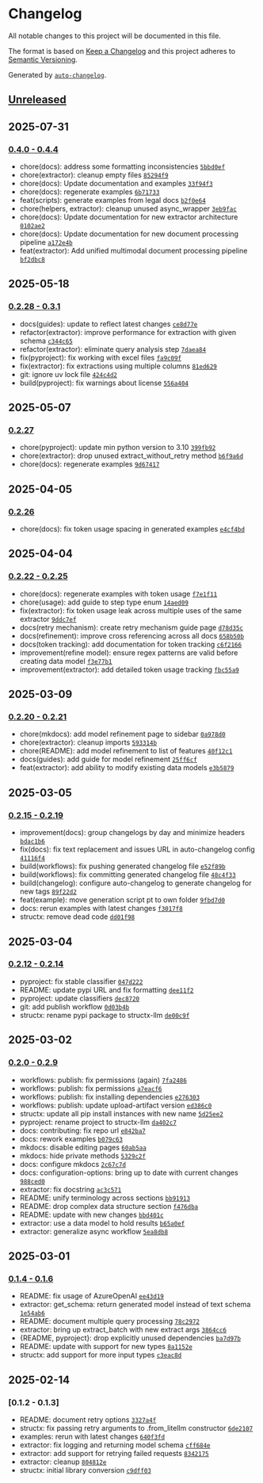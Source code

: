 # Changelog

All notable changes to this project will be documented in this file.

The format is based on [Keep a Changelog](https://keepachangelog.com/en/1.0.0/)
and this project adheres to [Semantic Versioning](https://semver.org/spec/v2.0.0.html).

Generated by [`auto-changelog`](https://github.com/CookPete/auto-changelog).

## [Unreleased](https://github.com/Blacksuan19/structx/compare/0.4.4...HEAD)

## 2025-07-31

### [0.4.0 - 0.4.4](https://github.com/Blacksuan19/structx/compare/0.3.1...0.4.4)

- chore(docs): address some formatting inconsistencies [`5bbd0ef`](https://github.com/Blacksuan19/structx/commit/5bbd0efa869d1f775926a692c9066c4accd6d76d)
- chore(extractor): cleanup empty files [`85294f9`](https://github.com/Blacksuan19/structx/commit/85294f9620aa8d91331d79be01e1cfe562f8643a)
- chore(docs): Update documentation and examples [`33f94f3`](https://github.com/Blacksuan19/structx/commit/33f94f33968f4e951bfff92b38531b5687e6b717)
- chore(docs): regenerate examples [`6b71733`](https://github.com/Blacksuan19/structx/commit/6b71733a6885ce3b6b204b66fad0973ae37e2e97)
- feat(scripts): generate examples from legal docs [`b2f0e64`](https://github.com/Blacksuan19/structx/commit/b2f0e6459471bbfbc8e26d4229b11ca226c8711f)
- chore(helpers, extractor): cleanup unused async_wrapper [`3eb9fac`](https://github.com/Blacksuan19/structx/commit/3eb9fac6a620c68b5664b34bcd2d1340dde02223)
- chore(docs): Update documentation for new extractor architecture [`0102ae2`](https://github.com/Blacksuan19/structx/commit/0102ae2893f7e8d6ff89b41ccc05aa7c439c599d)
- chore(docs): Update documentation for new document processing pipeline [`a172e4b`](https://github.com/Blacksuan19/structx/commit/a172e4b3fcb1db52ae2173c641f4ab3abba286c0)
- feat(extractor): Add unified multimodal document processing pipeline [`bf2dbc8`](https://github.com/Blacksuan19/structx/commit/bf2dbc8631c7dea159f1dc23a21f02a7f7d0396c)

## 2025-05-18

### [0.2.28 - 0.3.1](https://github.com/Blacksuan19/structx/compare/0.2.27...0.3.1)

- docs(guides): update to reflect latest changes [`ce8d77e`](https://github.com/Blacksuan19/structx/commit/ce8d77e0896fd736e1a1955fc1eff5485a4a27c6)
- refactor(extractor): improve performance for extraction with given schema [`c344c65`](https://github.com/Blacksuan19/structx/commit/c344c65b061e1b1a8ccf933dd8bc16341c56075c)
- refactor(extractor): eliminate query analysis step [`7daea84`](https://github.com/Blacksuan19/structx/commit/7daea84871cf90fc4b70f9b908dc6876a5c78508)
- fix(pyproject): fix working with excel files [`fa9c09f`](https://github.com/Blacksuan19/structx/commit/fa9c09fd7b630567b08360e9b08bc1d4faae6387)
- fix(extractor): fix extractions using multiple columns [`81ed629`](https://github.com/Blacksuan19/structx/commit/81ed6291b2cfa40504529ef47f1cfd740b5955e6)
- git: ignore uv lock file [`424c4d2`](https://github.com/Blacksuan19/structx/commit/424c4d2c7fd55454e98124a824b5dbf9c4aa4e96)
- build(pyproject): fix warnings about license [`556a404`](https://github.com/Blacksuan19/structx/commit/556a4047c887cba80f205041b2610da35b8a99b0)

## 2025-05-07

### [0.2.27](https://github.com/Blacksuan19/structx/compare/0.2.26...0.2.27)

- chore(pyproject): update min python version to 3.10 [`399fb92`](https://github.com/Blacksuan19/structx/commit/399fb92ea9a284b59b7a10816dfcb4e903f6cc49)
- chore(extractor): drop unused extract_without_retry method [`b6f9a6d`](https://github.com/Blacksuan19/structx/commit/b6f9a6d479a74744e28b9a69f7a477b5d8a44a42)
- chore(docs): regenerate examples [`9d67417`](https://github.com/Blacksuan19/structx/commit/9d67417c43007c09f785c52e27574ea538c6846d)

## 2025-04-05

### [0.2.26](https://github.com/Blacksuan19/structx/compare/0.2.25...0.2.26)

- chore(docs): fix token usage spacing in generated examples [`e4cf4bd`](https://github.com/Blacksuan19/structx/commit/e4cf4bdea83cf101b32f43b215a2994dc0f1f800)

## 2025-04-04

### [0.2.22 - 0.2.25](https://github.com/Blacksuan19/structx/compare/0.2.21...0.2.25)

- chore(docs): regenerate examples with token usage [`f7e1f11`](https://github.com/Blacksuan19/structx/commit/f7e1f1172477db853b82b234dd662c829a7f2d8d)
- chore(usage): add guide to step type enum [`14aed09`](https://github.com/Blacksuan19/structx/commit/14aed09f50e0ae230f6f94dac7a9a3be882337e0)
- fix(extractor): fix token usage leak across multiple uses of the same extractor [`9ddc7ef`](https://github.com/Blacksuan19/structx/commit/9ddc7efdc0ad4188d8cb9d5ce9a5295ddd4a2cd7)
- docs(retry mechanism): create retry mechanism guide page [`d78d35c`](https://github.com/Blacksuan19/structx/commit/d78d35c26be76e40e1ffd2b2fd6b995cb1d0d54c)
- docs(refinement): improve cross referencing across all docs [`658b50b`](https://github.com/Blacksuan19/structx/commit/658b50b968a9c49352f0943235b0c617ac45fd3e)
- docs(token tracking): add documentation for token tracking [`c6f2166`](https://github.com/Blacksuan19/structx/commit/c6f2166acf69c835908f9d11698422e881ce1111)
- improvement(refine model): ensure regex patterns are valid before creating data model [`f3e77b1`](https://github.com/Blacksuan19/structx/commit/f3e77b16339f61cfdb453d65e55c236f8eb5bb79)
- improvement(extractor): add detailed token usage tracking [`fbc55a9`](https://github.com/Blacksuan19/structx/commit/fbc55a91f17ff005da104db3cc47a4006112dae3)

## 2025-03-09

### [0.2.20 - 0.2.21](https://github.com/Blacksuan19/structx/compare/0.2.19...0.2.21)

- chore(mkdocs): add model refinement page to sidebar [`0a978d0`](https://github.com/Blacksuan19/structx/commit/0a978d059b5e16df2202eec4f2a90039a35d4262)
- chore(extractor): cleanup imports [`593314b`](https://github.com/Blacksuan19/structx/commit/593314b4055c555d96bdbcbc2373cd9b127e48fb)
- chore(README): add model refinement to list of features [`40f12c1`](https://github.com/Blacksuan19/structx/commit/40f12c1759a6529bccad6ba33e7c6e966d9785e3)
- docs(guides): add guide for model refinement [`25ff6cf`](https://github.com/Blacksuan19/structx/commit/25ff6cf0841aeb9459a8c7409b77f976785b6af8)
- feat(extractor): add ability to modify existing data models [`e3b5879`](https://github.com/Blacksuan19/structx/commit/e3b5879b2a72830d1b7b450069823a24a490fdc7)

## 2025-03-05

### [0.2.15 - 0.2.19](https://github.com/Blacksuan19/structx/compare/0.2.14...0.2.19)

- improvement(docs): group changelogs by day and minimize headers [`bdac1b6`](https://github.com/Blacksuan19/structx/commit/bdac1b6bedfb133043e3d356b5bdf664d5dd4e09)
- fix(docs): fix text replacement and issues URL in auto-changelog config [`41116f4`](https://github.com/Blacksuan19/structx/commit/41116f4b664401f8a73cd13748582d2594731d9e)
- build(workflows): fix pushing generated changelog file [`e52f89b`](https://github.com/Blacksuan19/structx/commit/e52f89bec5f7fe16fa31083d51420559c3fa54f6)
- build(workflows): fix committing generated changelog file [`48c4f33`](https://github.com/Blacksuan19/structx/commit/48c4f33918dd6a4247cf3aef2baa9bde82f9d27e)
- build(changelog): configure auto-changelog to generate changelog for new tags [`89f22d2`](https://github.com/Blacksuan19/structx/commit/89f22d2cd382c90ce39d437e86a7187dd5fd9c17)
- feat(example): move generation script pt to own folder [`9fbd7d0`](https://github.com/Blacksuan19/structx/commit/9fbd7d035ccd5018172b124c7f9f000cb9b02032)
- docs: rerun examples with latest changes [`f3017f8`](https://github.com/Blacksuan19/structx/commit/f3017f8766531467a7d708dbaafbbd4581579119)
- structx: remove dead code [`dd01f98`](https://github.com/Blacksuan19/structx/commit/dd01f9821baf8ee7ebcca11f658061871e68310f)

## 2025-03-04

### [0.2.12 - 0.2.14](https://github.com/Blacksuan19/structx/compare/0.2.11...0.2.14)

- pyproject: fix stable classifier [`047d222`](https://github.com/Blacksuan19/structx/commit/047d222342ee624fda99948d40e72804d6d249b3)
- README: update pypi URL and fix formatting [`dee11f2`](https://github.com/Blacksuan19/structx/commit/dee11f230aa07681b6f8a039ed02547d5dbc94ff)
- pyproject: update classifiers [`dec8720`](https://github.com/Blacksuan19/structx/commit/dec87209cb4a2ef2e6c5b9f00d6f160b699b7c5d)
- git: add publish workflow [`0d03b4b`](https://github.com/Blacksuan19/structx/commit/0d03b4b4237466bf557e30f715fff4605bcf8112)
- structx: rename pypi package to structx-llm [`de00c9f`](https://github.com/Blacksuan19/structx/commit/de00c9fe640d7cf9faba9e664e9ff8251c6aa8e3)

## 2025-03-02

### [0.2.0 - 0.2.9](https://github.com/Blacksuan19/structx/compare/0.1.6...0.2.9)

- workflows: publish: fix permissions (again) [`7fa2486`](https://github.com/Blacksuan19/structx/commit/7fa2486d5f0d4198709dc83442744d29c40bddd8)
- workflows: publish: fix permissions [`a7eacf6`](https://github.com/Blacksuan19/structx/commit/a7eacf611f2056cdee48672bc572fb945aca32a1)
- workflows: publish: fix installing dependencies [`e276303`](https://github.com/Blacksuan19/structx/commit/e276303eda66fa4cafb851b24f24b3bb1e598177)
- workflows: publish: update upload-artifact version [`ed386c0`](https://github.com/Blacksuan19/structx/commit/ed386c0a15bc7adf0eba5cf859393d6fd26d0d9b)
- structx: update all pip install instances with new name [`5d25ee2`](https://github.com/Blacksuan19/structx/commit/5d25ee2806d026aa50852625addb907fbe4487c2)
- pyproject: rename project to structx-llm [`da402c7`](https://github.com/Blacksuan19/structx/commit/da402c79b5f206dcbe8a4063da43b577bcfb55d0)
- docs: contributing: fix repo url [`e842ba7`](https://github.com/Blacksuan19/structx/commit/e842ba793fb43ca74d27346d8e0a703d0877c34b)
- docs: rework examples [`b079c63`](https://github.com/Blacksuan19/structx/commit/b079c63680720f331ab06f1f91d48b4ea3da2d9d)
- mkdocs: disable editing pages [`60ab5aa`](https://github.com/Blacksuan19/structx/commit/60ab5aa83d5592ca4d22a5d7d7eb1663955b37cb)
- mkdocs: hide private methods [`5329c2f`](https://github.com/Blacksuan19/structx/commit/5329c2ffe8476d565e0ea901999eddeb609238d1)
- docs: configure mkdocs [`2c67c7d`](https://github.com/Blacksuan19/structx/commit/2c67c7d7ef584b9ff1ab67f0da426c1ca2b8cde1)
- docs: configuration-options: bring up to date with current changes [`988ced0`](https://github.com/Blacksuan19/structx/commit/988ced0cee85d4451e5643c8c09ac430110f8419)
- extractor: fix docstring [`ac3c571`](https://github.com/Blacksuan19/structx/commit/ac3c571014a319cb755212ebd974e25ac5b24a50)
- README: unify terminology across sections [`bb91913`](https://github.com/Blacksuan19/structx/commit/bb9191397e8876a4f12a33ae561fd60543fd3e12)
- README: drop complex data structure section [`f476dba`](https://github.com/Blacksuan19/structx/commit/f476dba37b50febabf43af11503b733c084f9f2b)
- README: update with new changes [`bbd401c`](https://github.com/Blacksuan19/structx/commit/bbd401c6fd9cfc35008927a1db8771ca1c7ade06)
- extractor: use a data model to hold results [`b65a0ef`](https://github.com/Blacksuan19/structx/commit/b65a0ef557edc70bddbc3f05c0c83252c4da563b)
- extractor: generalize async workflow [`5ea8db8`](https://github.com/Blacksuan19/structx/commit/5ea8db83228c5c4198e3baaaa47703007c07ae1c)

## 2025-03-01

### [0.1.4 - 0.1.6](https://github.com/Blacksuan19/structx/compare/0.1.3...0.1.6)

- README: fix usage of AzureOpenAI [`ee43d19`](https://github.com/Blacksuan19/structx/commit/ee43d19c263f458a9e3d1d8308e60cc70a4ee871)
- extractor: get_schema: return generated model instead of text schema [`1e54ab6`](https://github.com/Blacksuan19/structx/commit/1e54ab6f2acdb755c354958120647ef5a57a8ded)
- README: document multiple query processing [`78c2972`](https://github.com/Blacksuan19/structx/commit/78c297200600d5372f64d6480ab4e653cb196380)
- extractor: bring up extract_batch with new extract args [`3864cc6`](https://github.com/Blacksuan19/structx/commit/3864cc6e15159c1c7ce6730682b6934d23995d7c)
- {README, pyproject}: drop explicitly unused dependencies [`ba7d97b`](https://github.com/Blacksuan19/structx/commit/ba7d97b572b835be2759b917a567bacfaa0939e2)
- README: update with support for new types [`8a1152e`](https://github.com/Blacksuan19/structx/commit/8a1152eb5ec408a7975be111e07e6e6d62d5a66d)
- structx: add support for more input types [`c3eac8d`](https://github.com/Blacksuan19/structx/commit/c3eac8d4fd8ce2ced97ea5068c4ee2b66f1459be)

## 2025-02-14

### [0.1.2 - 0.1.3]

- README: document retry options [`3327a4f`](https://github.com/Blacksuan19/structx/commit/3327a4f5aeb0741226562b6a68f132c7cc9f5f22)
- structx: fix passing retry arguments to .from_litellm constructor [`6de2107`](https://github.com/Blacksuan19/structx/commit/6de21073c97f68b151317c7449e7b52f1b6d6f32)
- examples: rerun with latest changes [`640f3fd`](https://github.com/Blacksuan19/structx/commit/640f3fd55c5622432b90867e01fc643836dc9c6d)
- extractor: fix logging and returning model schema [`cff684e`](https://github.com/Blacksuan19/structx/commit/cff684e2e889753e6aa059070190792c7c988bb4)
- extractor: add support for retrying failed requests [`8342175`](https://github.com/Blacksuan19/structx/commit/8342175f5a933e23aae66ba7cb737a2c97a0f45b)
- extractor: cleanup [`804812e`](https://github.com/Blacksuan19/structx/commit/804812e2981f688836e2edfaa7a2a55a5307f7ed)
- structx: initial library conversion [`c9dff03`](https://github.com/Blacksuan19/structx/commit/c9dff035ac39eefb086adc370de747d977076596)

